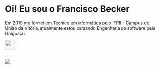 <h1>Oi! Eu sou o Francisco Becker</h1>

Em 2019 me formei em Técnico em informática pelo IFPR - Campus de União da Vitória, atualmente estou cursando Engenharia de software pela Uniguaçu.
 
<div>
 <img height="32" width="32" src="https://cdn.simpleicons.org/delphi/#EE1F35" />
</div>

## 
  
<a href = "https://www.linkedin.com/in/francisco-becker-599649197"><img src="https://img.shields.io/badge/LinkedIn-0077B5?style=for-the-badge&logo=linkedin&logoColor=white"/> <a/>

